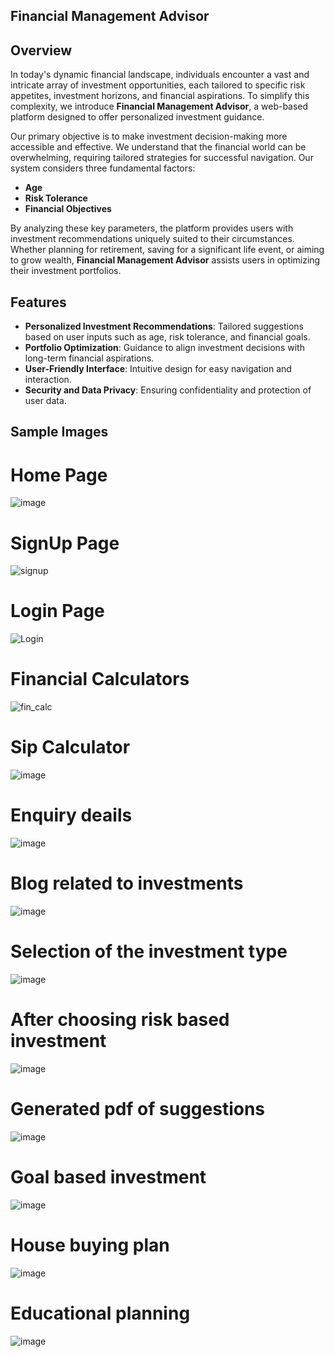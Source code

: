 ## Financial Management Advisor
## Overview
In today's dynamic financial landscape, individuals encounter a vast and intricate array of investment opportunities, each tailored to specific risk appetites, investment horizons, and financial aspirations. To simplify this complexity, we introduce **Financial Management Advisor**, a web-based platform designed to offer personalized investment guidance.

Our primary objective is to make investment decision-making more accessible and effective. We understand that the financial world can be overwhelming, requiring tailored strategies for successful navigation. Our system considers three fundamental factors:
- **Age**
- **Risk Tolerance**
- **Financial Objectives**

By analyzing these key parameters, the platform provides users with investment recommendations uniquely suited to their circumstances. Whether planning for retirement, saving for a significant life event, or aiming to grow wealth, **Financial Management Advisor** assists users in optimizing their investment portfolios.

## Features
- **Personalized Investment Recommendations**: Tailored suggestions based on user inputs such as age, risk tolerance, and financial goals.
- **Portfolio Optimization**: Guidance to align investment decisions with long-term financial aspirations.
- **User-Friendly Interface**: Intuitive design for easy navigation and interaction.
- **Security and Data Privacy**: Ensuring confidentiality and protection of user data.

 ## Sample Images

 # Home Page
  ![image](https://github.com/user-attachments/assets/83aef84a-2095-49b3-a5a3-3710c5a79176)

  # SignUp Page
![signup](https://github.com/user-attachments/assets/fb1a6581-b65c-4360-b486-48e11fb40b24)

  # Login Page
![Login](https://github.com/user-attachments/assets/c7179fae-b1ee-40fb-913f-9e9a2e1eed3d)

# Financial Calculators
![fin_calc](https://github.com/user-attachments/assets/82589f7e-6887-462d-9c41-662a261018e3)

# Sip Calculator
![image](https://github.com/user-attachments/assets/0ba507a2-2bc2-4f68-8dfd-ca767a4f895a)


# Enquiry deails
![image](https://github.com/user-attachments/assets/6ef42f3d-3fe1-4721-9bbe-bc7b3ec57e60)

# Blog related to investments
![image](https://github.com/user-attachments/assets/a22374db-4a99-4171-9dd8-1eef1c239340)

# Selection of the investment type
![image](https://github.com/user-attachments/assets/284333e0-6458-48e7-9c16-45cec34072eb)

# After choosing risk based investment
![image](https://github.com/user-attachments/assets/5556d564-5cf3-4566-aa4f-c94ac9024575)

# Generated pdf of suggestions
![image](https://github.com/user-attachments/assets/3f2c241d-a58a-444a-8a9a-de6033d2111b)

# Goal based investment
![image](https://github.com/user-attachments/assets/179cd2cf-61f4-4fa2-b253-3b5a74a953c6)

# House buying plan
![image](https://github.com/user-attachments/assets/4fa111ec-6041-4337-9629-4603a2717272)

# Educational planning
![image](https://github.com/user-attachments/assets/1b1c650c-f95e-40dc-b783-16166a28d0cd)






